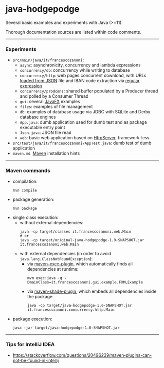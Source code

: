# java-hodgepodge

Several basic examples and experiments with Java (>=11).

Thorough documentation sources are listed within code comments.

---

### Experiments

* `src/main/java/it/francescozanoni`:
  * `async`: asynchronicity, concurrency and lambda expressions
  * `concurrency/db`: concurrency while writing to database
  * `concurrency/http`: web pages concurrent download, with URLs [loaded from JSON](https://howtodoinjava.com/java/library/json-simple-read-write-json-examples) file and IBAN code extraction via [regular expression](https://www.vogella.com/tutorials/JavaRegularExpressions/article.html)
  * `concurrency/prodcons`: shared buffer populated by a Producer thread and polled by a Consumer Thread
  * `gui`: several [JavaFX](https://openjfx.io) examples
  * `files`: examples of file management
  * `db`: examples of database usage via JDBC with SQLite and Derby database engines
  * `App.java`: dumb application used for dumb test and as package executable entry point
  * `Json.java`: JSON file read
  * `web`: basic web application based on [HttpServer](https://docs.oracle.com/javase/8/docs/jre/api/net/httpserver/spec/com/sun/net/httpserver/HttpServer.html), framework-less
* `src/test/java/it/francescozanoni/AppTest.java`: dumb test of dumb application
* `maven.md`: [Maven](https://maven.apache.org) installation hints

---

### Maven commands

* compilation:
    ```
    mvn compile
    ```
* package generation:
    ```
    mvn package
    ```
* single class execution:
  * without external dependencies:
    ```
    java -cp target/classes it.francescozanoni.web.Main
    # or
    java -cp target/original-java-hodgepodge-1.0-SNAPSHOT.jar it.francescozanoni.web.Main
    ```
  * with external dependencies (in order to avoid `java.lang.ClassNotFoundException`):
    * via [maven-exec-plugin](https://www.mojohaus.org/exec-maven-plugin), which automatically finds all dependencies at runtime:
      ```
      mvn exec:java -q -DmainClass=it.francescozanoni.gui.example.FXMLExample
      ```
    * via [maven-shade-plugin](https://maven.apache.org/plugins/maven-shade-plugin), which embeds all dependencies inside the package:
      ```
      java -cp target/java-hodgepodge-1.0-SNAPSHOT.jar it.francescozanoni.concurrency.http.Main
      ```
* package execution:
    ```
    java -jar target/java-hodgepodge-1.0-SNAPSHOT.jar
    ```

---

### Tips for IntelliJ IDEA

* https://stackoverflow.com/questions/20496239/maven-plugins-can-not-be-found-in-intellij
